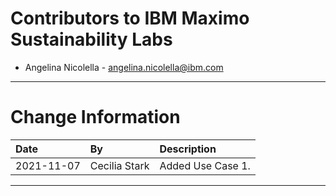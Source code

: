 
# Contributors to IBM Maximo Sustainability Labs

- Angelina Nicolella - <angelina.nicolella@ibm.com>

---

# Change Information

|Date     |By             | Description                                           |
|:--------|:--------------|:------------------------------------------------------|
|2021-11-07|Cecilia Stark|Added Use Case 1. |

---

